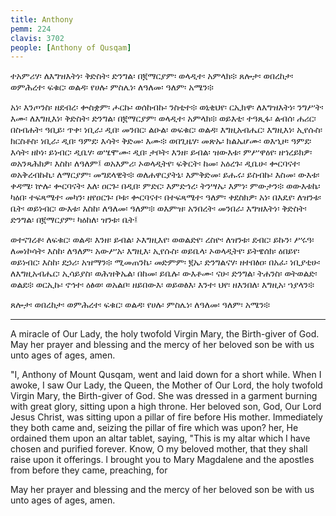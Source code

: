 ```yaml
---
title: Anthony
pemm: 224
clavis: 3702
people: [Anthony of Qusqam]
---
```

ተአምሪሃ፡ ለእግዝእትነ፡ ቅድስት፡ ድንግል፡ በ፪ማርያም፡ ወላዲተ፡ አምላክ፨ ጸሎታ፡ ወበረከታ፡ ወምሕረተ፡ ፍቁር፡ ወልዳ፡ የሀሉ፡ ምስሌነ፡ ለዓለመ፡ ዓለም፡ አሜን፨

አነ፡ እንጦንስ፡ ዘደብረ፡ ቍስቋም፡ ሖርኩ፡ ወሰከብኩ፡ ንስቲተ፨ ወኒቂህየ፡ ርኢክዋ፡ ለእግዝእትነ፡ ንግሥት፡ እሙ፡ ለእግዚእነ፡ ቅድስት፡ ድንግል፡ በ፪ማርያም፡ ወላዲተ፡ አምላክ፨ ወይእቲ፡ ተዓጺፋ፡ ልብሰ፡ ሐሪር፡ በስብሐት፡ ዓቢይ፡ ጥቀ፡ ነቢራ፡ ዲበ፡ መንበር፡ ልዑል፡ ወፍቁር፡ ወልዳ፡ እግዚአብሔር፡ እግዚእነ፡ ኢየሱስ፡ ክርስቶስ፡ ነቢራ፡ ዲበ፡ ዓምደ፡ እሳት፡ ቅድመ፡ እሙ፨ ወበጊዜሃ፡ መጽኡ፡ ክልኤሆሙ፡ ወእኂዞ፡ ዓምደ፡ እሳት፡ ዘኮነ፡ ይነብር፡ ዲቤሃ፡ ወሤሞሙ፡ ዲበ፡ ታቦት፡ እንዘ፡ ይብል፡ ዝውእቱ፡ ምሥዋዕየ፡ ዘኀረይክዎ፡ ወአንጻሕክዎ፡ እስከ፡ ለዓለም፤ ወአእምሪ፡ ኦወላዲትየ፡ ፍቅርት፡ ከመ፡ አዕረጉ፡ ዲቤሁ፡ ቍርባናተ፡ ወአቅረብኩኪ፡ ለማርያም፡ መግደላዊት፨ ወለሐዋርያትኒ፡ እምቅድመ፡ ይሑሩ፡ ይስብኩ፡ እስመ፡ ውእቱ፡ ቀዳሜ፡ ኵሉ፡ ቍርባናት፡ እለ፡ ዐርጉ፡ በዲበ፡ ምድር፡ እምድኅረ፡ ትንሣኤ፡ እምነ፡ ምውታን፨ ወውእቱኬ፡ ካዕበ፡ ተፍጻሜተ፡ መካን፡ ዘየዐርጉ፡ ቦቱ፡ ቍርባናተ፡ በተፍጻሜተ፡ ዓለም፡ ቀደስክዎ፡ አነ፡ በእዴየ፡ ለዝንቱ፡ ቤት፡ ወይነብር፡ ውእቱ፡ እስከ፡ ለዓለመ፡ ዓለም፨ ወእምዝ፡ አንበረት፡ መንበራ፡ እግዝእትነ፡ ቅድስት፡ ድንግል፡ በ፪ማርያም፡ ካዕከለ፡ ዝንቱ፡ ቤት፤

ወተናገረቶ፡ ለፍቁር፡ ወልዳ፡ እንዘ፡ ይብል፡ ኦእግዚእየ፡ ወወልድየ፡ ረስዮ፡ ለዝንቱ፡ ደብር፡ ይኩን፡ ሥሩዓ፡ ለመነኮሳት፡ እስከ፡ ለዓለም፡ አውሥአ፡ እግዚእ፡ ኢየሱስ፡ ወይቤላ፡ ኦወላዲትየ፡ ይትዌሰክ፡ ዕበይየ፡ ወይነብር፡ እስከ፡ ደኃሪ፡ አዝማን፨ ሚመጠንኬ፡ መድምም፡ ፪ኤ፡ ድንግልናሃ፡ ዘተበፅዐ፡ በአፈ፡ ነቢያቲሁ፡ ለእግዚአብሔር፡ ኢሳይያስ፡ ወሕዝቅኤል፡ በከመ፡ ይቤሉ፡ ውእቶሙ፡ ናሁ፡ ድንግል፡ ትሐንስ፡ ወትወልድ፡ ወልደ፨ ወርኢኩ፡ ኖኅተ፡ ዕፅወ፡ ወአልቦ፡ ዘይበውእ፡ ወይወፅእ፡ እንተ፡ ህየ፡ ዘእንበለ፡ እግዚአ፡ ኀያላን፨

ጸሎታ፡ ወበረከታ፡ ወምሕረተ፡ ፍቁር፡ ወልዳ፡ የሀሉ፡ ምስሌነ፡ ለዓለመ፡ ዓለም፡ አሜን፨

----

A miracle of Our Lady, the holy twofold Virgin Mary, the Birth-giver of God. May her prayer and blessing and the mercy of her beloved son be with us unto ages of ages, amen.

"I, Anthony of Mount Qusqam, went and laid down for a short while. When I awoke, I saw Our Lady, the Queen, the Mother of Our Lord, the holy twofold Virgin Mary, the Birth-giver of God. She was dressed in a garment burning with great glory, sitting upon a high throne. Her beloved son, God, Our Lord Jesus Christ, was sitting upon a pillar of fire before His mother. Immediately they both came and, seizing the pillar of fire which was upon? her, He ordained them upon an altar tablet, saying, "This is my altar which I have chosen and purified forever. Know, O my beloved mother, that they shall raise upon it offerings. I brought you to Mary Magdalene and the apostles from before they came, preaching, for 

May her prayer and blessing and the mercy of her beloved son be with us unto ages of ages, amen.